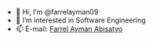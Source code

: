 - 👋 Hi, I’m @farrelayman09
- 👀 I’m interested in Software Engineering
- 📫 E-mail: [Farrel Ayman Abisatyo](mailto:farrel.ayman09@gmail.com?)

<!---
farrelayman09/farrelayman09 is a ✨ special ✨ repository because its `README.md` (this file) appears on your GitHub profile.
You can click the Preview link to take a look at your changes.
--->

